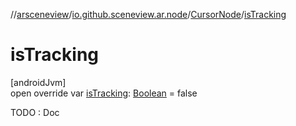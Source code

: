 //[arsceneview](../../../index.md)/[io.github.sceneview.ar.node](../index.md)/[CursorNode](index.md)/[isTracking](is-tracking.md)

# isTracking

[androidJvm]\
open override var [isTracking](is-tracking.md): [Boolean](https://kotlinlang.org/api/latest/jvm/stdlib/kotlin/-boolean/index.html) = false

TODO : Doc
